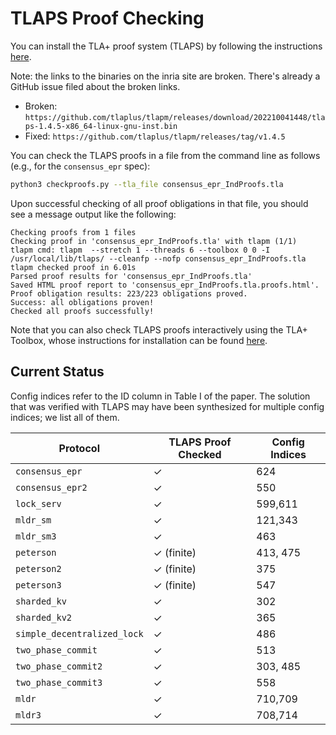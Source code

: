 # TLAPS Proof Checking

You can install the TLA+ proof system (TLAPS) by following the instructions [here](https://tla.msr-inria.inria.fr/tlaps/content/Download/Binaries.html).

Note: the links to the binaries on the inria site are broken. There's already a GitHub issue filed about the broken links.
* Broken: `https://github.com/tlaplus/tlapm/releases/download/202210041448/tlaps-1.4.5-x86_64-linux-gnu-inst.bin`
* Fixed: `https://github.com/tlaplus/tlapm/releases/tag/v1.4.5`

You can check the TLAPS proofs in a file from the command line as follows (e.g., for the `consensus_epr` spec):
```bash
python3 checkproofs.py --tla_file consensus_epr_IndProofs.tla
```
Upon successful checking of all proof obligations in that file, you should see a message output like the following:
```
Checking proofs from 1 files
Checking proof in 'consensus_epr_IndProofs.tla' with tlapm (1/1)
tlapm cmd: tlapm  --stretch 1 --threads 6 --toolbox 0 0 -I /usr/local/lib/tlaps/ --cleanfp --nofp consensus_epr_IndProofs.tla
tlapm checked proof in 6.01s
Parsed proof results for 'consensus_epr_IndProofs.tla'
Saved HTML proof report to 'consensus_epr_IndProofs.tla.proofs.html'.
Proof obligation results: 223/223 obligations proved.
Success: all obligations proven!
Checked all proofs successfully!
```
Note that you can also check TLAPS proofs interactively using the TLA+ Toolbox, whose instructions for installation can be found [here](https://lamport.azurewebsites.net/tla/toolbox.html).

## Current Status

<!-- Table with row for each protocol and column with "checked" -->
<!-- unicode check mark -->

Config indices refer to the ID column in Table I of the paper. The solution that
was verified with TLAPS may have been synthesized for multiple config indices;
we list all of them.

| Protocol | TLAPS Proof Checked | Config Indices |
|----------|---------|---------|
| `consensus_epr` | ✓ | 624 |
| `consensus_epr2` | ✓ | 550 |
| `lock_serv` | ✓ | 599,611 |
| `mldr_sm` | ✓ | 121,343 |
| `mldr_sm3` | ✓ | 463 |
| `peterson` | ✓ (finite) | 413, 475 |
| `peterson2` | ✓ (finite) | 375 |
| `peterson3` | ✓ (finite) | 547 |
| `sharded_kv` | ✓ | 302 |
| `sharded_kv2` | ✓ | 365 |
| `simple_decentralized_lock` | ✓ | 486 |
| `two_phase_commit` | ✓ | 513 |
| `two_phase_commit2` | ✓ | 303, 485 |
| `two_phase_commit3` | ✓ | 558 |
| `mldr` | ✓ | 710,709 |
| `mldr3` | ✓ | 708,714 |

